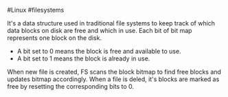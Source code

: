 #Linux #filesystems 

It's a data structure used in traditional file systems to keep track of which data blocks on disk are free and which in use. Each bit of bit map represents one block on the disk.

- A bit set to 0 means the block is free and available to use.
- A bit set to 1 means the block is already in use.

When new file is created, FS scans the block bitmap to find free blocks and updates bitmap accordingly. When a file is deled, it's blocks are marked as free by resetting the corresponding bits to 0.